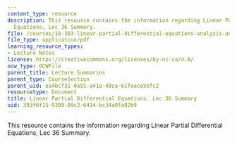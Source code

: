 ```yaml
---
content_type: resource
description: This resource contains the information regarding Linear Partial Differential
  Equations, Lec 36 Summary.
file: /courses/18-303-linear-partial-differential-equations-analysis-and-numerics-fall-2014/393f6f15930909c26414bc34a0fa82b9_MIT18_303F14_Lecture36.pdf
file_type: application/pdf
learning_resource_types:
- Lecture Notes
license: https://creativecommons.org/licenses/by-nc-sa/4.0/
ocw_type: OCWFile
parent_title: Lecture Summaries
parent_type: CourseSection
parent_uid: ea4bcf31-0a91-a41e-49ca-61feace5bfc2
resourcetype: Document
title: Linear Partial Differential Equations, Lec 36 Summary
uid: 393f6f15-9309-09c2-6414-bc34a0fa82b9
---
```

This resource contains the information regarding Linear Partial Differential Equations, Lec 36 Summary.